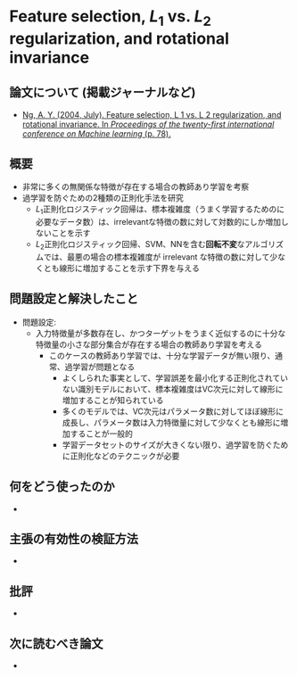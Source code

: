 # Feature selection, $L_1$ vs. $L_2$ regularization, and rotational invariance

## 論文について (掲載ジャーナルなど)
- [Ng, A. Y. (2004, July). Feature selection, L 1 vs. L 2 regularization, and rotational invariance. In *Proceedings of the twenty-first international conference on Machine learning* (p. 78).](https://dl.acm.org/doi/pdf/10.1145/1015330.1015435?casa_token=DMNr6AxmPXsAAAAA:hTLsh38A9zlT4SL0Dot1bkCXQYe2SbsUjBdf5GQ1dwD0iXouy6Z7y-nrnuopmaRz8v4hGu8nGism4Gw)

## 概要
- 非常に多くの無関係な特徴が存在する場合の教師あり学習を考察
- 過学習を防ぐための2種類の正則化手法を研究
    - $L_1$正則化ロジスティック回帰は、標本複雑度（うまく学習するためのに必要なデータ数）は、irrelevantな特徴の数に対して対数的にしか増加しないことを示す
    - $L_2$正則化ロジスティック回帰、SVM、NNを含む**回転不変**なアルゴリズムでは、最悪の場合の標本複雑度が irrelevant な特徴の数に対して少なくとも線形に増加することを示す下界を与える


## 問題設定と解決したこと
- 問題設定:
    - 入力特徴量が多数存在し、かつターゲットをうまく近似するのに十分な特徴量の小さな部分集合が存在する場合の教師あり学習を考える
        - このケースの教師あり学習では、十分な学習データが無い限り、通常、過学習が問題となる
            - よくしられた事実として、学習誤差を最小化する正則化されていない識別モデルにおいて、標本複雑度はVC次元に対して線形に増加することが知られている
            - 多くのモデルでは、VC次元はパラメータ数に対してほぼ線形に成長し、パラメータ数は入力特徴量に対して少なくとも線形に増加することが一般的
            - 学習データセットのサイズが大きくない限り、過学習を防ぐために正則化などのテクニックが必要


## 何をどう使ったのか
- 

## 主張の有効性の検証方法
- 

## 批評
- 

## 次に読むべき論文
- 
